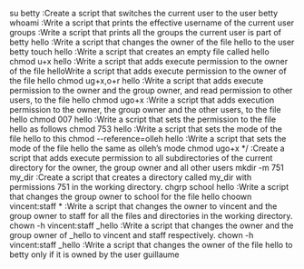 su betty :Create a script that switches the current user to the user betty
whoami :Write a script that prints the effective username of the current user
groups :Write a script that prints all the groups the current user is part of
betty hello :Write a script that changes the owner of the file hello to the user betty
touch hello :Write a script that creates an empty file called hello
chmod u+x hello :Write a script that adds execute permission to the owner of the file helloWrite a script that adds execute permission to the owner of the file hello
chmod ug+x,o+r hello :Write a script that adds execute permission to the owner and the group owner, and read permission to other users, to the file hello
chmod ugo+x :Write a script that adds execution permission to the owner, the group owner and the other users, to the file hello
chmod 007 hello :Write a script that sets the permission to the file hello as follows
chmod 753 hello :Write a script that sets the mode of the file hello to this
chmod --reference=olleh hello :Write a script that sets the mode of the file hello the same as olleh’s mode
chmod ugo+x */ :Create a script that adds execute permission to all subdirectories of the current directory for the owner, the group owner and all other users
mkdir -m 751 my_dir :Create a script that creates a directory called my_dir with permissions 751 in the working directory.
chgrp school hello :Write a script that changes the group owner to school for the file hello
choown vincent:staff * :Write a script that changes the owner to vincent and the group owner to staff for all the files and directories in the working directory.
chown -h vincent:staff _hello :Write a script that changes the owner and the group owner of _hello to vincent and staff respectively.
chown -h vincent:staff _hello :Write a script that changes the owner of the file hello to betty only if it is owned by the user guillaume
